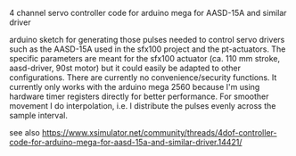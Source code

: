 4 channel servo controller code for arduino mega for AASD-15A and similar driver

arduino sketch for generating those pulses needed to control servo drivers such as the AASD-15A used in the sfx100 project and the pt-actuators. The specific parameters are meant for the sfx100 actuator (ca. 110 mm stroke, aasd-driver, 90st motor) but it could easily be adapted to other configurations. There are currently no convenience/security functions. It currently only works with the arduino mega 2560 because I'm using hardware timer registers directly for better performance. For smoother movement I do interpolation, i.e. I distribute the pulses evenly across the sample interval.

see also https://www.xsimulator.net/community/threads/4dof-controller-code-for-arduino-mega-for-aasd-15a-and-similar-driver.14421/

